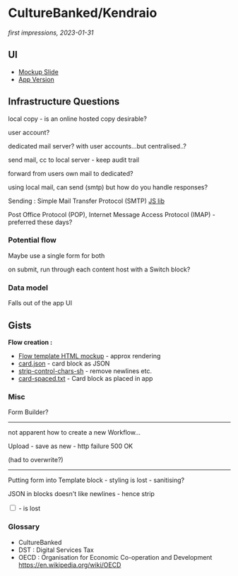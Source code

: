 # CultureBanked/Kendraio

_first impressions, 2023-01-31_

## UI

- [Mockup Slide](https://docs.google.com/presentation/d/1Kfd87Zx0MFwDFSoW8Z209TBrgyM5WJWjHQfYXwcTOMU/edit#slide=id.g195879d82f4_0_1)
- [App Version](https://app.kendra.io/culturebanked/culturebanked)

## Infrastructure Questions

local copy - is an online hosted copy desirable?

user account?

dedicated mail server? with user accounts...but centralised..?

send mail, cc to local server - keep audit trail

forward from users own mail to dedicated?

using local mail, can send (smtp) but how do you handle responses?

Sending : Simple Mail Transfer Protocol (SMTP) [JS lib](https://www.smtpjs.com/)

Post Office Protocol (POP), Internet Message Access Protocol (IMAP) - preferred these days?

### Potential flow

Maybe use a single form for both

on submit, run through each content host with a Switch block?

### Data model

Falls out of the app UI

## Gists

**Flow creation :**

- [Flow template HTML mockup](https://github.com/kendraio/kendraio-gists/blob/main/culturebanked/gists/html/flow-template.html) - approx rendering
- [card.json](https://github.com/kendraio/kendraio-gists/blob/main/culturebanked/gists/card.json) - card block as JSON
- [strip-control-chars-sh](https://github.com/kendraio/kendraio-gists/blob/main/culturebanked/gists/strip-control-chars.sh) - remove newlines etc.
- [card-spaced.txt](https://github.com/kendraio/kendraio-gists/blob/main/culturebanked/gists/card-spaced.txt) - Card block as placed in app

### Misc

Form Builder?

---

not apparent how to create a new Workflow...

Upload - save as new - http failure 500 OK

(had to overwrite?)

---

Putting form into Template block - styling is lost - sanitising?

JSON in blocks doesn't like newlines - hence strip

<input type='checkbox' value='Apple' /> - is lost

### Glossary

- CultureBanked
- DST : Digital Services Tax
- OECD : Organisation for Economic Co-operation and Development https://en.wikipedia.org/wiki/OECD
